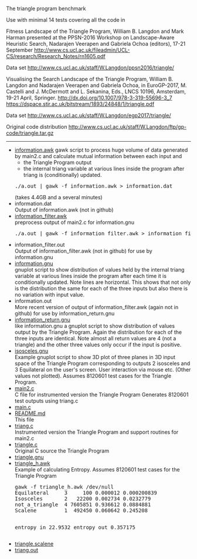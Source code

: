 The triangle program benchmark

Use with minimal 14 tests covering all the code in

Fitness Landscape of the Triangle Program,
William B. Langdon and Mark Harman 
presented at the PPSN-2016 Workshop on Landscape-Aware Heuristic Search,
Nadarajen Veerapen and Gabriela Ochoa (editors), 17-21 September
http://www.cs.ucl.ac.uk/fileadmin/UCL-CS/research/Research_Notes/rn1605.pdf

Data set http://www.cs.ucl.ac.uk/staff/W.Langdon/ppsn2016/triangle/


Visualising the Search Landscape of the Triangle Program,
William B. Langdon and Nadarajen Veerapen and Gabriela Ochoa, in
EuroGP-2017, M. Castelli and J. McDermott and L. Sekanina, Eds.,
LNCS 10196, Amsterdam, 19-21 April, Springer. 
http://dx.doi.org/10.1007/978-3-319-55696-3_7
https://dspace.stir.ac.uk/bitstream/1893/24848/1/triangle.pdf

Data set http://www.cs.ucl.ac.uk/staff/W.Langdon/egp2017/triangle/

Original code distribution http://www.cs.ucl.ac.uk/staff/W.Langdon/ftp/gp-code/triangle.tar.gz

<p>
<hr>
<P>
<UL>
<li><a href="information.awk">information.awk</a>
gawk script to process huge volume of data generated by main2.c
and calculate mutual information between each input and
<UL>
<li>the Triangle Program output
<li>the internal triang variable at various lines inside the program
after triang is (conditionally) updated.
</UL>
<pre>
./a.out | gawk -f information.awk > information.dat
</pre>(takes 4.4GB and a several minutes)

<li>information.dat
<br>
Output of information.awk (not in github)

<li><a href="information_filter.awk">information_filter.awk</a>
<br>preprocess output of main2.c for information.gnu
<pre>
./a.out | gawk -f information_filter.awk > information_filter.out
</pre>

<li>information_filter.out
<br>
Output of information_filter.awk (not in github) for use by information.gnu

<li><a href="information.gnu">information.gnu</a>
<br>gnuplot script to show distribution of values held by
the internal triang variable at various lines inside the program
after each time it is conditionally updated.
Note lines are horizontal. 
This shows that not only is
the distribution the same for each of the three inputs
but also there is
no variation with input value.

<li>information.out
<br>
More recent version of output of information_filter.awk 
(again not in github) for use by information_return.gnu

<li><a href="information_return.gnu">information_return.gnu</a>
<br>like information.gnu
a gnuplot script to show distribution of values output by
the Triangle Program.
Again the distribution for each of the three inputs are
identical.
Note almost all return values are 4 (not a triangle)
and the other three values only occur if the input is positive.


<li><a href="isosceles.gnu">isosceles.gnu</a>
<br>Example gnuplot script to show 3D plot of three planes in 3D input space of
the Triangle Program corresponding to outputs
2 isosceles and 3 Equilateral
on the user's screen.
User interaction via mouse etc.
(Other values not plotted).
Assumes 8120601 test cases for the Triangle Program.

<li><a href="main2.c">main2.c</a>
<br>C file for instrumented version the Triangle Program
Generates 8120601 test outputs using triang.c

<li><a href="main.c">main.c</a>

<li><a href="README.md">README.md</a>
<br>This file

<li><a href="triang.c">triang.c</a>
<br>Instrumented version the Triangle Program and support routines for main2.c

<li><a href="triangle.c">triangle.c</a>
<br>Original C source the Triangle Program

<li><a href="triangle.gnu">triangle.gnu</a>

<li><a href="triangle_h.awk">triangle_h.awk</a>
<br>Example of calculating Entropy.
Assumes 8120601 test cases for the Triangle Program
<pre>
gawk -f triangle_h.awk /dev/null
Equilateral     3     100 0.000012 0.000200839
Isosceles       2   22200 0.002734 0.0232779
not_a_triangle  4 7605851 0.936612 0.0884881
Scalene         1  492450 0.060642 0.245208

entropy in 22.9532     entropy out 0.357175</pre>

<li><a href="triangle.scalene">triangle.scalene</a>

<li><a href="triang.out">triang.out</a>
</ul>
